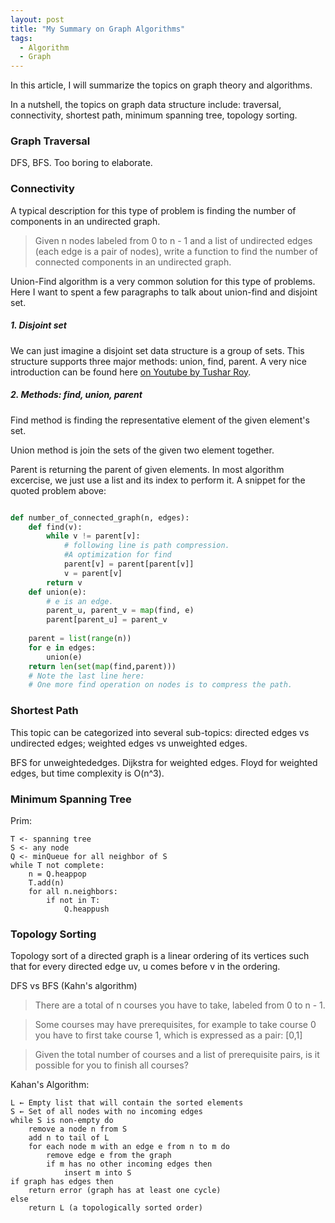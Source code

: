 ```yaml
---
layout: post
title: "My Summary on Graph Algorithms"
tags:
  - Algorithm
  - Graph
---
```


In this article, I will summarize the topics on graph theory and algorithms.

In a nutshell, the topics on graph data structure include: traversal, connectivity, shortest path, minimum spanning tree, topology sorting.

<!--more-->

### Graph Traversal

DFS, BFS. Too boring to elaborate.

### Connectivity

A typical description for this type of problem is finding the number of components in an undirected graph.

> Given n nodes labeled from 0 to n - 1 and a list of undirected edges (each edge is a pair of nodes), write a function to find the number of connected components in an undirected graph.

Union-Find algorithm is a very common solution for this type of problems. Here I want to spent a few paragraphs to talk about union-find and disjoint set.

##### 1. Disjoint set

We can just imagine a disjoint set data structure is a group of sets. This structure supports three major methods: union, find, parent. A very nice introduction can be found here [on Youtube by Tushar Roy](https://www.youtube.com/watch?v=ID00PMy0-vE).

##### 2. Methods: find, union, parent

Find method is finding the representative element of the given element's set.

Union method is join the sets of the given two element together.

Parent is returning the parent of given elements. In most algorithm excercise, we just use a list and its index to perform it. A snippet for the quoted problem above:

```python

def number_of_connected_graph(n, edges):
	def find(v):
		while v != parent[v]:
			# following line is path compression. 
			#A optimization for find
			parent[v] = parent[parent[v]]
			v = parent[v]
		return v
	def union(e):
		# e is an edge.
		parent_u, parent_v = map(find, e)
		parent[parent_u] = parent_v
	
	parent = list(range(n))
	for e in edges:
		union(e)
	return len(set(map(find,parent)))
	# Note the last line here:
	# One more find operation on nodes is to compress the path.

```


### Shortest Path

This topic can be categorized into several sub-topics: directed edges vs undirected edges; weighted edges vs unweighted edges.

BFS for unweightededges.
Dijkstra for weighted edges.
Floyd for weighted edges, but time complexity is O(n^3).

### Minimum Spanning Tree

Prim:

```
T <- spanning tree
S <- any node
Q <- minQueue for all neighbor of S
while T not complete:
	n = Q.heappop
	T.add(n)
	for all n.neighbors:
		if not in T:
			Q.heappush

```

### Topology Sorting

Topology sort of a directed graph is a linear ordering of its vertices such that for every directed edge uv, u comes before v in the ordering.

DFS vs BFS (Kahn's algorithm)

>There are a total of n courses you have to take, labeled from 0 to n - 1.

>Some courses may have prerequisites, for example to take course 0 you have to first take course 1, which is expressed as a pair: [0,1]

>Given the total number of courses and a list of prerequisite pairs, is it possible for you to finish all courses?
>

Kahan's Algorithm:

```
L ← Empty list that will contain the sorted elements
S ← Set of all nodes with no incoming edges
while S is non-empty do
    remove a node n from S
    add n to tail of L
    for each node m with an edge e from n to m do
        remove edge e from the graph
        if m has no other incoming edges then
            insert m into S
if graph has edges then
    return error (graph has at least one cycle)
else
    return L (a topologically sorted order)
```
